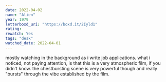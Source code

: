 ```yaml
---
date: 2022-04-02
name: "Alien"
year: 1979
letterboxd_uri: "https://boxd.it/2Iyld1"
rating: 
rewatch: Yes
tags: "desk"
watched_date: 2022-04-01
---
```


mostly watching in the background as i write job applications. what i noticed, not paying attention, is that this is a very atmospheric film, if you didn't know. the chestbursting scene is very powerful though and really "bursts" through the vibe established by the film.
